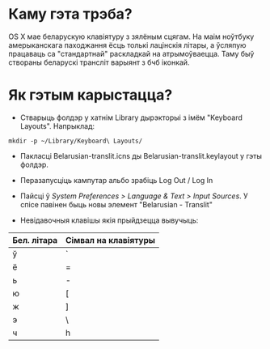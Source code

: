 Каму гэта трэба?
================

OS X мае беларускую клавіятуру з зялёным сцягам. На маім ноўтбуку амерыканскага паходжання ёсць толькі лацінскія літары, а ўсляпую працаваць са "стандартнай" раскладкай на атрымоўваецца. Таму быў створаны беларускі трансліт варыянт з бчб іконкай.

Як гэтым карыстацца?
================
 
* Стварыць фолдэр у хатнім Library дырэкторыі з імём "Keyboard Layouts". Напрыклад:

```
mkdir -p ~/Library/Keyboard\ Layouts/ 
```

* Пакласці Belarusian-translit.icns ды Belarusian-translit.keylayout у гэты фолдэр.

* Перазапусціць кампутар альбо зрабіць Log Out / Log In

* Пайсці ў _System Preferences > Language & Text > Input Sources_. У спісе павінен быць новы элемент "Belarusian - Translit"

* Невідавочныя клавішы якія прыйдзецца вывучыць:

Бел. літара|Сімвал на клавіятуры
-----------|--------------------
ў|`
ё|=
ь|-
ю|[
ж|]
э|\\
ч|h

